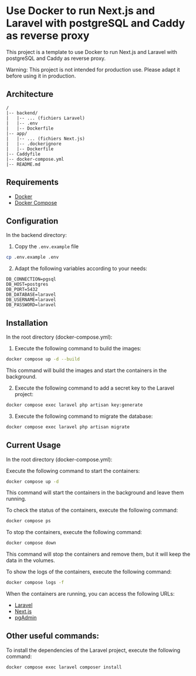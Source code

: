 # Use Docker to run Next.js and Laravel with postgreSQL and Caddy as reverse proxy

This project is a template to use Docker to run Next.js and Laravel with postgreSQL and Caddy as reverse proxy.

Warning: This project is not intended for production use. Please adapt it before using it in production.

## Architecture

```plaintext
/
|-- backend/
|   |-- ... (fichiers Laravel)
|   |-- .env
|   |-- Dockerfile
|-- app/
|   |-- ... (fichiers Next.js)
|   |-- .dockerignore
|   |-- Dockerfile
|-- Caddyfile
|-- docker-compose.yml
|-- README.md
```

## Requirements

- [Docker](https://www.docker.com/)
- [Docker Compose](https://docs.docker.com/compose/)

## Configuration

In the backend directory:

1. Copy the `.env.example` file

```bash
cp .env.example .env
```

2. Adapt the following variables according to your needs:

```env
DB_CONNECTION=pgsql
DB_HOST=postgres
DB_PORT=5432
DB_DATABASE=laravel
DB_USERNAME=laravel
DB_PASSWORD=laravel
```

## Installation

In the root directory (docker-compose.yml):

1. Execute the following command to build the images:

```bash
docker compose up -d --build
```

This command will build the images and start the containers in the background.

2. Execute the following command to add a secret key to the Laravel project:

```bash
docker compose exec laravel php artisan key:generate
```

3. Execute the following command to migrate the database:

```bash
docker compose exec laravel php artisan migrate
```

## Current Usage

In the root directory (docker-compose.yml):

Execute the following command to start the containers:

```bash
docker compose up -d
```

This command will start the containers in the background and leave them running.

To check the status of the containers, execute the following command:

```bash
docker compose ps
```

To stop the containers, execute the following command:

```bash
docker compose down
```

This command will stop the containers and remove them, but it will keep the data in the volumes.

To show the logs of the containers, execute the following command:

```bash
docker compose logs -f
```

When the containers are running, you can access the following URLs:

- [Laravel](http://localhost:8000)
- [Next.js](http://localhost:3000)
- [pgAdmin](http://localhost:5050)

## Other useful commands:

To install the dependencies of the Laravel project, execute the following command:

```bash
docker compose exec laravel composer install
```
